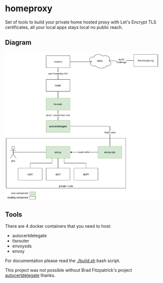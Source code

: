 # homeproxy

Set of tools to build your private home hosted proxy with Let's Encrypt TLS certificates, all your local apps stays local no public reach.

## Diagram

![homeproxy](homeproxy.png)

## Tools 

There are 4 docker containers that you need to host:

* autocertdelegate
* tlsrouter
* envoysds
* envoy

For documentation please read the [./build.sh](https://github.com/kushtrimjunuzi/homeproxy/blob/master/build.sh) bash script.

This project was not possible without Brad Fitzpatrick's project [autocertdelegate](https://github.com/bradfitz/autocertdelegate) thanks.
